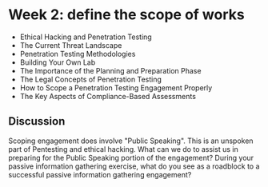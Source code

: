 # Week 2: define the scope of works

- Ethical Hacking and Penetration Testing
- The Current Threat Landscape
- Penetration Testing Methodologies
- Building Your Own Lab
- The Importance of the Planning and Preparation Phase
- The Legal Concepts of Penetration Testing
- How to Scope a Penetration Testing Engagement Properly
- The Key Aspects of Compliance-Based Assessments

## Discussion

Scoping engagement does involve "Public Speaking". This is an unspoken part of Pentesting and ethical hacking. What can we do to assist us in preparing for the Public Speaking portion of the engagement? 
During your passive information gathering exercise, what do you see as a roadblock to a successful passive information gathering engagement?
